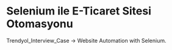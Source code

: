 # Selenium ile E-Ticaret Sitesi Otomasyonu
Trendyol_Interview_Case -> Website Automation with Selenium.
